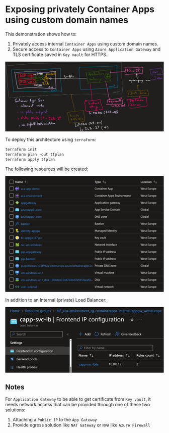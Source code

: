 # Exposing privately Container Apps using custom domain names

This demonstration shows how to:
1) Privately access internal `Container Apps` using custom domain names.
2) Secure access to `Container Apps` using `Azure Application Gateway` and TLS certificate saved in `Key vault` for HTTPS.

![](images/architecture.png)

To deploy this architecture using `terraform`:

```
terraform init
terraform plan -out tfplan
terraform apply tfplan
```

The following resources will be created:

![](images/resources.png)

In addition to an Internal (private) Load Balancer:

![](images/ilb.png)

## Notes

For `Application Gateway` to be able to get certificate from `Key vault`, it needs network access that can be provided through one of these two solutions:
1) Attaching a `Public IP` to the `App Gateway`
2) Provide egress solution like `NAT Gateway` or `NVA` like `Azure Firewall`
